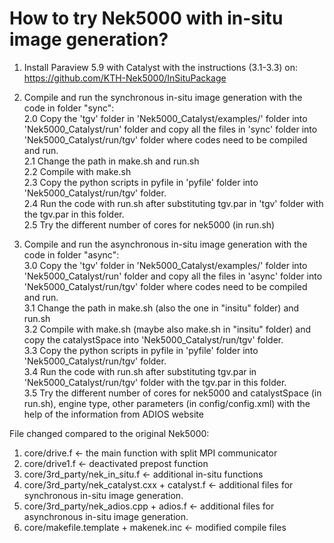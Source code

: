 # How to try Nek5000 with in-situ image generation? 
1. Install Paraview 5.9 with Catalyst with the instructions (3.1-3.3) on: 
https://github.com/KTH-Nek5000/InSituPackage

2. Compile and run the synchronous in-situ image generation with the code in folder "sync":  
2.0 Copy the 'tgv' folder in 'Nek5000_Catalyst/examples/' folder into 'Nek5000_Catalyst/run' folder and copy all the files in 'sync' folder into 'Nek5000_Catalyst/run/tgv' folder where codes need to be compiled and run.  
2.1 Change the path in make.sh and run.sh  
2.2 Compile with make.sh  
2.3 Copy the python scripts in pyfile in 'pyfile' folder into 'Nek5000_Catalyst/run/tgv' folder.  
2.4 Run the code with run.sh after substituting tgv.par in 'tgv' folder with the tgv.par in this folder.  
2.5 Try the different number of cores for nek5000 (in run.sh)  

3. Compile and run the asynchronous in-situ image generation with the code in folder "async":  
3.0 Copy the 'tgv' folder in 'Nek5000_Catalyst/examples/' folder into 'Nek5000_Catalyst/run' folder and copy all the files in 'async' folder into 'Nek5000_Catalyst/run/tgv' folder where codes need to be compiled and run.  
3.1 Change the path in make.sh (also the one in "insitu" folder) and run.sh  
3.2 Compile with make.sh (maybe also make.sh in "insitu" folder) and copy the catalystSpace into 'Nek5000_Catalyst/run/tgv' folder.  
3.3 Copy the python scripts in pyfile in 'pyfile' folder into 'Nek5000_Catalyst/run/tgv' folder.  
3.4 Run the code with run.sh after substituting tgv.par in 'Nek5000_Catalyst/run/tgv' folder with the tgv.par in this folder.  
3.5 Try the different number of cores for nek5000 and catalystSpace (in run.sh), engine type, other parameters (in config/config.xml) with the help of the information from ADIOS website


File changed compared to the original Nek5000:
1. core/drive.f <- the main function with split MPI communicator
2. core/drive1.f <- deactivated prepost function
3. core/3rd_party/nek_in_situ.f <- additional in-situ functions
4. core/3rd_party/nek_catalyst.cxx + catalyst.f <- additional files for synchronous in-situ image generation. 
5. core/3rd_party/nek_adios.cpp + adios.f <- additional files for asynchronous in-situ image generation. 
6. core/makefile.template + makenek.inc <- modified compile files 